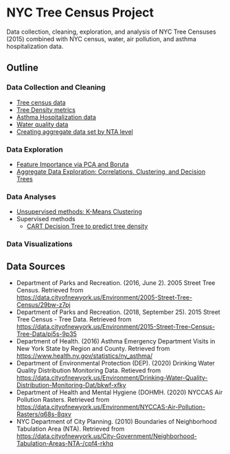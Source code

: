 # NYC Tree Census Project
Data collection, cleaning, exploration, and analysis of NYC Tree Censuses (2015) combined with NYC census, water, air pollution, and asthma hospitalization data. 

## Outline

### Data Collection and Cleaning
- [Tree census data](Trees.R)
- [Tree Density metrics](code/Tree_Density_by_NTA.ipynb)
- [Asthma Hospitalization data](code/Asthma_data.R)
- [Water quality data](code/Water_data.R)
- [Creating aggregate data set by NTA level](code/Merge_to_Aggregate_Data.R)

### Data Exploration
- [Feature Importance via PCA and Boruta](code/PCA_Boruta_Exploration.ipynb)
- [Aggregate Data Exploration: Correlations, Clustering, and Decision Trees](code/Aggregate_Data_Exploration.R)

### Data Analyses
- [Unsupervised methods: K-Means Clustering](code/Clustering.ipynb)
- Supervised methods
    - [CART Decision Tree to predict tree density](code/CART_Decision_Trees.ipynb)

### Data Visualizations

## Data Sources
- Department of Parks and Recreation. (2016, June 2). 2005 Street Tree Census. Retrieved from https://data.cityofnewyork.us/Environment/2005-Street-Tree-Census/29bw-z7pj 
- Department of Parks and Recreation. (2018, September 25). 2015 Street Tree Census - Tree Data. Retrieved from https://data.cityofnewyork.us/Environment/2015-Street-Tree-Census-Tree-Data/pi5s-9p35 
- Department of Health. (2016) Asthma Emergency Department Visits in New York State by Region and County. Retrieved from https://www.health.ny.gov/statistics/ny_asthma/
- Department of Environmental Protection (DEP). (2020) Drinking Water Quality Distribution Monitoring Data. Retieved from https://data.cityofnewyork.us/Environment/Drinking-Water-Quality-Distribution-Monitoring-Dat/bkwf-xfky
- Department of Health and Mental Hygiene (DOHMH. (2020) NYCCAS Air Pollution Rasters. Retrieved from https://data.cityofnewyork.us/Environment/NYCCAS-Air-Pollution-Rasters/q68s-8qxv
- NYC Department of City Planning. (2010) Boundaries of Neighborhood Tabulation Area (NTA). Retrieved from https://data.cityofnewyork.us/City-Government/Neighborhood-Tabulation-Areas-NTA-/cpf4-rkhq
